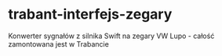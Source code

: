 # trabant-interfejs-zegary
Konwerter sygnałów z silnika Swift na zegary VW Lupo - całość zamontowana jest w Trabancie

